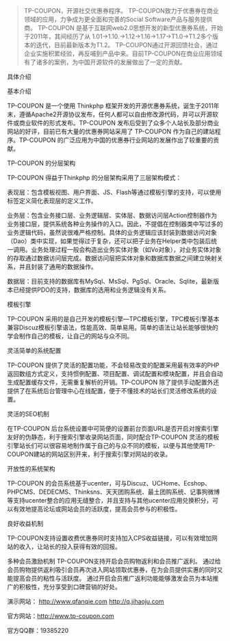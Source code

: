 > TP-COUPON，开源社交优惠券程序。
TP-COUPON致力于优惠券在商业领域的应用，力争成为更全面和完善的Social Software产品与服务提供商。
TP-COUPON 是基于互联网web2.0思想开发的新型优惠券系统，开始于2011年，其间经历了从 1.01→1.10.→1.12→1.16→1.17→T1.0→T1.2多个版本的迭代，目前最新版本为T1.2。
> TP-COUPON通过开源回馈社会，通过企业实施积累经验，再反哺到产品中来。目前TP-COUPON在商业应用领域有了诸多的案例，为中国开源软件的发展做出了一定的贡献。

具体介绍

基本介绍

TP-COUPON 是一个使用 Thinkphp 框架开发的开源优惠券系统，诞生于2011年末，遵循Apache2开源协议发布，任何人都可以自由修改源代码，并可以开源软件或商业软件的形式发布。TP-COUPON 发布后受到了众多个人站长及部分商业网站的好评，目前已有大量的优惠券网站采用了 TP-COUPON 作为自己的建站程序。TP-COUPON 的广泛应用为中国的优惠券行业网站的发展作出了较重要的贡献。

TP-COUPON 的分层架构

TP-COUPON 得益于Thinkphp 的分层架构采用了三层架构模式：

表现层：包含模板视图、用户界面、JS、Flash等通过模板引擎的支持，可以使用标签定义简化表现层的定义工作。

业务层：包含业务接口层、业务逻辑层、实体层、数据访问层Action控制器作为业务接口层，提供系统各种业务操作的入口。因此，不提倡在控制器类中写过多的业务逻辑代码，虽然说很难严格控制。具体的业务逻辑应该封装到数据访问对象（Dao）类中实现，如果觉得过于复杂，还可以把子业务在Helper类中包装后统一调用。业务处理过程一般会构造出业务实体对象（如Vo对象），对业务实体对象的存取通过数据访问层完成。数据访问层把实体对象和数据库数据之间建立映射关系，并且封装了通用的数据操作。

数据层：目前支持的数据库有MySql、MsSql、PgSql、Oracle、Sqlite，最新版本已经提供PDO的支持，数据库的选用和业务逻辑没有关系。

模板引擎

TP-COUPON 采用的是自己开发的模板引擎—TPC模板引擎，TPC模板引擎基本兼容Discuz模板引擎语法，性能高效、简单易用。简单的语法让站长能够很快的学会制作自己的模板，让自己的网站与众不同。

灵活简单的系统配置

TP-COUPON 提供了灵活的配置功能，不会轻易改变的配置采用最有效率的PHP返回数组方式定义，支持惯例配置、项目配置、调试配置和模块配置，并且会自动生成配置缓存文件，无需重复解析的开销。TP-COUPON 除了提供手动配置外还提供了在系统后台管理中心在线配置，便于不懂技术的站长们灵活修改系统的设置。

灵活的SEO机制

在TP-COUPON 后台系统设置中可简便的设置前台页面URL是否开启对搜索引擎友好的伪静态，利于搜索引擎收录网站页面，同时配合TP-COUPON 灵活的模板引擎站长们可以很容易地制作属于自己的与众不同的模板，以便与其他使用TP-COUPON建站的网站区别开来，利于搜索引擎对网站的收录。

开放性的系统架构

TP-COUPON 的会员系统基于ucenter，可与Discuz、UCHome、Ecshop、PHPCMS、DEDECMS、Thinksns、天天团购系统、最土团购系统、记事狗微博等支持ucenter整合的应用无缝整合，并且支持与其他ucenter应用兑换积分，可以有效地提高论坛或网站会员的活跃度，提高会员参与的积极性。

良好收益机制

TP-COUPON支持设置收费优惠券同时支持加入CPS收益链接，可以有效增加网站的收入，让站长的投入获得有效的回报。

多种会员激励机制
TP-COUPON支持开启会员购物返利和会员推广返利。
通过给会员购物提供返利吸引会员再次进入网站领取优惠券，在为会员提供实惠的同时又能提高会员的粘性与活跃度。
通过开启会员推广返利功能能够激发会员为本站推广的积极性，充分享受到口碑营销的好处。

演示网站： http://www.qfanqie.com http://q.jihaoju.com

官方网站：http://www.tp-coupon.com

官方QQ群：19385220